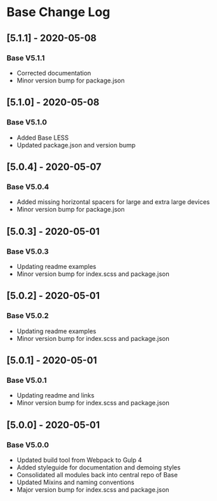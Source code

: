 # Base Change Log

## [5.1.1] - 2020-05-08
### Base V5.1.1
- Corrected documentation
- Minor version bump for package.json

## [5.1.0] - 2020-05-08
### Base V5.1.0
- Added Base LESS
- Updated package.json and version bump

## [5.0.4] - 2020-05-07
### Base V5.0.4
- Added missing horizontal spacers for large and extra large devices
- Minor version bump for package.json

## [5.0.3] - 2020-05-01
### Base V5.0.3
- Updating readme examples
- Minor version bump for index.scss and package.json

## [5.0.2] - 2020-05-01
### Base V5.0.2
- Updating readme examples
- Minor version bump for index.scss and package.json

## [5.0.1] - 2020-05-01
### Base V5.0.1
- Updating readme and links
- Minor version bump for index.scss and package.json

## [5.0.0] - 2020-05-01
### Base V5.0.0
- Updated build tool from Webpack to Gulp 4
- Added styleguide for documentation and demoing styles
- Consolidated all modules back into central repo of Base
- Updated Mixins and naming conventions
- Major version bump for index.scss and package.json
